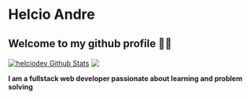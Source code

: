 # Helcio Andre

## Welcome to my github profile 👋🏽
<a href="https://github.com/helciodev">
<img align='center' alt="helciodev Github Stats" src="https://github-readme-stats.codestackr.vercel.app/api?username=helciodev&show_icons=true&hide_border=true&count_private=true&include_all_commits=true&theme=tokyonight" /></a>

<a href="https://github.com/helciodev">
  <img align='center' src="https://github-readme-stats.anuraghazra1.vercel.app/api/top-langs/?username=helciodev&layout=compact&theme=tokyonight" />
</a>

 **I am a fullstack web developer passionate about learning and problem solving**
<!--
**helciodev/helciodev** is a ✨ _special_ ✨ repository because its `README.md` (this file) appears on your GitHub profile.


-->
